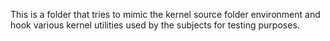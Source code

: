 This is a folder that tries to mimic the kernel source folder environment and hook
various kernel utilities used by the subjects for testing purposes.
